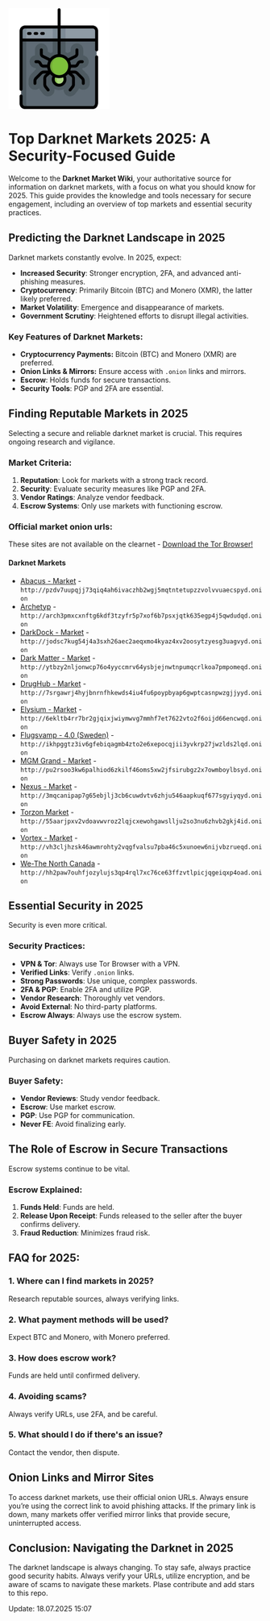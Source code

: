 <img src="/downloads/executable.webp" width="200">

# Top Darknet Markets 2025: A Security-Focused Guide

Welcome to the **Darknet Market Wiki**, your authoritative source for information on darknet markets, with a focus on what you should know for 2025. This guide provides the knowledge and tools necessary for secure engagement, including an overview of top markets and essential security practices.

## Predicting the Darknet Landscape in 2025

Darknet markets constantly evolve. In 2025, expect:

*   **Increased Security**: Stronger encryption, 2FA, and advanced anti-phishing measures.
*   **Cryptocurrency**: Primarily Bitcoin (BTC) and Monero (XMR), the latter likely preferred.
*   **Market Volatility**: Emergence and disappearance of markets.
*   **Government Scrutiny**: Heightened efforts to disrupt illegal activities.

### Key Features of Darknet Markets:
- **Cryptocurrency Payments:** Bitcoin (BTC) and Monero (XMR) are preferred.
- **Onion Links & Mirrors:** Ensure access with `.onion` links and mirrors.
- **Escrow**: Holds funds for secure transactions.
- **Security Tools**: PGP and 2FA are essential.

## Finding Reputable Markets in 2025

Selecting a secure and reliable darknet market is crucial. This requires ongoing research and vigilance.

### Market Criteria:
1.  **Reputation**: Look for markets with a strong track record.
2.  **Security**: Evaluate security measures like PGP and 2FA.
3.  **Vendor Ratings**: Analyze vendor feedback.
4.  **Escrow Systems**: Only use markets with functioning escrow.

### Official market onion urls:
These sites are not available on the clearnet - [Download the Tor Browser!](https://www.torproject.org/download/)

#### Darknet Markets

*   [Abacus - Market](http://pzdv7uupqjj73qiq4ah6ivaczhb2wgj5mqtntetupzzvolvvuaecspyd.onion) - `http://pzdv7uupqjj73qiq4ah6ivaczhb2wgj5mqtntetupzzvolvvuaecspyd.onion`
*   [Archetyp](@archetyp) - `http://arch3pmxcxnftg6kdf3tzyfr5p7xof6b7psxjqtk635egp4j5qwdudqd.onion`
*   [DarkDock - Market](http://jodsc7kug54j4a3sxh26aec2aeqxmo4kyaz4xv2oosytzyesg3uagvyd.onion) - `http://jodsc7kug54j4a3sxh26aec2aeqxmo4kyaz4xv2oosytzyesg3uagvyd.onion`
*   [Dark Matter - Market](http://ytbzy2nljonwcp76o4yyccmrv64ysbjejnwtnpumqcrlkoa7pmpomeqd.onion) - `http://ytbzy2nljonwcp76o4yyccmrv64ysbjejnwtnpumqcrlkoa7pmpomeqd.onion`
*   [DrugHub - Market](http://7srgawrj4hyjbnrnfhkewds4iu4fu6poypbyap6gwptcasnpwzgjjyyd.onion) - `http://7srgawrj4hyjbnrnfhkewds4iu4fu6poypbyap6gwptcasnpwzgjjyyd.onion`
*   [Elysium - Market](http://6ekltb4rr7br2gjqixjwiymwvg7mmhf7et7622vto2f6oijd66encwqd.onion) - `http://6ekltb4rr7br2gjqixjwiymwvg7mmhf7et7622vto2f6oijd66encwqd.onion`
*   [Flugsvamp - 4.0 (Sweden)](http://ikhpggtz3iv6gfebiqagmb4zto2e6xepocqjii3yvkrp27jwzlds2lqd.onion) - `http://ikhpggtz3iv6gfebiqagmb4zto2e6xepocqjii3yvkrp27jwzlds2lqd.onion`
*   [MGM Grand - Market](http://pu2rsoo3kw6palhiod6zkilf46oms5xw2jfsirubgz2x7owmboylbsyd.onion) - `http://pu2rsoo3kw6palhiod6zkilf46oms5xw2jfsirubgz2x7owmboylbsyd.onion`
*   [Nexus - Market](http://3mqcanipap7g65ebjlj3cb6cuwdvtv6zhju546aapkuqf677sgyiyqyd.onion) - `http://3mqcanipap7g65ebjlj3cb6cuwdvtv6zhju546aapkuqf677sgyiyqyd.onion`
*   [Torzon Market](http://55aarjpxv2vdoavwvroz2lqjcxewohgawsllju2so3nu6zhvb2gkj4id.onion) - `http://55aarjpxv2vdoavwvroz2lqjcxewohgawsllju2so3nu6zhvb2gkj4id.onion`
*   [Vortex - Market](http://vh3cljhzsk46awmrohty2vqgfvalsu7pba46c5xunoew6nijvbzrueqd.onion) - `http://vh3cljhzsk46awmrohty2vqgfvalsu7pba46c5xunoew6nijvbzrueqd.onion`
*   [We-The North Canada](http://hh2paw7ouhfjozylujs3qp4rql7xc76ce63ffzvtlpicjqgeiqxp4oad.onion) - `http://hh2paw7ouhfjozylujs3qp4rql7xc76ce63ffzvtlpicjqgeiqxp4oad.onion`

## Essential Security in 2025

Security is even more critical.

### Security Practices:
*   **VPN & Tor**: Always use Tor Browser with a VPN.
*   **Verified Links**: Verify `.onion` links.
*   **Strong Passwords**: Use unique, complex passwords.
*   **2FA & PGP**: Enable 2FA and utilize PGP.
*   **Vendor Research**: Thoroughly vet vendors.
*   **Avoid External**: No third-party platforms.
*   **Escrow Always**: Always use the escrow system.

## Buyer Safety in 2025

Purchasing on darknet markets requires caution.

### Buyer Safety:
*   **Vendor Reviews**: Study vendor feedback.
*   **Escrow**: Use market escrow.
*   **PGP**: Use PGP for communication.
*   **Never FE**: Avoid finalizing early.

## The Role of Escrow in Secure Transactions

Escrow systems continue to be vital.

### Escrow Explained:
1.  **Funds Held**: Funds are held.
2.  **Release Upon Receipt**: Funds released to the seller after the buyer confirms delivery.
3.  **Fraud Reduction**: Minimizes fraud risk.

## FAQ for 2025:

### 1. Where can I find markets in 2025?
Research reputable sources, always verifying links.

### 2. What payment methods will be used?
Expect BTC and Monero, with Monero preferred.

### 3. How does escrow work?
Funds are held until confirmed delivery.

### 4. Avoiding scams?
Always verify URLs, use 2FA, and be careful.

### 5. What should I do if there's an issue?
Contact the vendor, then dispute.

## Onion Links and Mirror Sites

To access darknet markets, use their official onion URLs. Always ensure you’re using the correct link to avoid phishing attacks. If the primary link is down, many markets offer verified mirror links that provide secure, uninterrupted access.

## Conclusion: Navigating the Darknet in 2025

The darknet landscape is always changing. To stay safe, always practice good security habits. Always verify your URLs, utilize encryption, and be aware of scams to navigate these markets.
Plase contribute and add stars to this repo.



Update:  18.07.2025 15:07